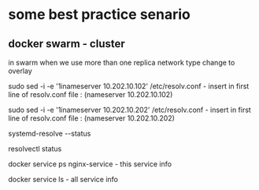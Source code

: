 # some best practice senario

## docker swarm - cluster


in swarm when we use more than one replica network type change to overlay


sudo sed -i -e '1inameserver 10.202.10.102\' /etc/resolv.conf   - insert in first line of resolv.conf file :  (nameserver 10.202.10.102)

sudo sed -i -e '1inameserver 10.202.10.202\' /etc/resolv.conf   - insert in first line of resolv.conf file :  (nameserver 10.202.10.202)

systemd-resolve --status

resolvectl status

docker service ps nginx-service  - this service info

docker service ls  - all service info




















